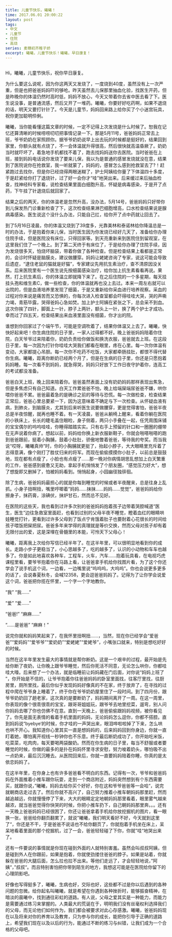 ```yaml
---
title: 儿童节快乐，曦曦！
time: 2017.06.01 20:00:22
layout: post
tags:
- 中文
- 儿童节
- 住院
- 高烧
series: 麦穗初齐稚子娇
excerpt: 曦曦，儿童节快乐！曦曦，早日康复！
---
```

<div style='margin:0 auto;width:0px;height:0px;overflow:hidden;'>
<img src="http://blog.zhangweixiang.com/img/post/mmexport1496121271475.jpg" title="微信分享缩略图" width='700'>
</div>

Hi，曦曦，儿童节快乐，祝你早日康复。

为什么要这么说呢，因为你这两天又发烧了，一度烧到40度，虽然没有上一次严重，但是也把爸爸妈妈吓的够呛。昨天虽然去儿保那里抽血化验，找医生开药，但是昨晚你的体温仍然时高时低，妈妈不放心，今天又带着你去省中医去看了下。医生说没事，是普通流感，然后又开了一堆药。曦曦，你要好好吃药啊，如果不退烧的话，明天又要打针针了。今天是儿童节，妈妈回来路上给你买了个小迷宫玩具，祝你更加聪明伶俐。

曦曦，当你能看懂这篇文章的时候，一定不记得上次发烧是什么时候了。恕我在记忆还算清晰的时候唠唠叨叨把事情记录一下。那是5月11号，爸爸妈妈正常去上班，爷爷奶奶在家照顾你。据爷爷奶奶说早上出去玩的时候都是挺好的，结果回到家里，你额头就有点烧了，不一会体温就升得很高，然后很快就高温昏厥了。奶奶当时就吓坏了，着急地手机都找不着了，跑去找妈妈送你去医院。当时爸爸在上班，接到妈妈电话说你发烧了要来儿保，我以为是普通的感冒发烧就没在意，结果到了医院说你在抢救室，我一听就蒙了，妈妈的，感冒怎么感到抢救室去了?！赶紧跑过去找你，但是你已经烧得两眼迷糊了，护士阿姨给你量了下体温四十多度，于是赶紧给你打了退烧针，过了好一会你才“哇”地哭出来。后来缓过来后抽血检查，找神经科专家看，说检查结果里面白细胞升高，怀疑是病毒感染，于是开了点药，下午挂了针退烧后就回家了。

结果之后的两天，你的体温老是忽然升高，没办法，5月14号，爸爸妈妈只好带你到儿保发热门诊重新检查了下，这次检查结果淋巴细胞增高，口水检查结果说是腺病毒感染。医生说这个没什么办法，只能自己扛，给你开了点中药就让回去了。

到了5月16日凌晨，你的体温又烧到了39度多，光靠美林和泰诺林给你降温总是一时的办法，于是抱着你来儿保，当时医生因为你发烧已经好几天了，准备给你办理住院手续，但是医院没有床位，只得回家等。到天亮重新来到医院住到留观室，在这里我们住了一个晚上。到了第二天终于有床位了，于是给你办理了住院手续，因为发烧很多天，怕烧坏脑袋，带着你做了各种检查。但是检查结果上看都是正常的，会诊时怀疑是脑膜炎，建议做腰穿。妈妈让姥姥咨询了专家，说这可能会导致后遗症，“逮住老鼠的猫就是好猫”，专家建议先用抗生素治疗，查不清原因没关系。后来医院里有一个医生说先按细菌感染治疗，给你加上抗生素看看再说。果然，打上抗生素后，你的体温立即就降下来了。在之后住院的一个多星期，每天挂挂头孢和维生素C，做一些检查，你的体温就再也没上去过。本来一周左右就可以出院的，但是血液培养里发现了细菌，于是又重新给你采血进行培养观察。采血的过程对你来说是痛苦而又恐惧的，你每次进入检查室都会吓得哇哇大哭，哭的声嘶力竭，青筋毕露，哭得爸妈心急如焚。加上护士阿姨在紧张之下，总会采不到血。这次你挨了四针，脚面上一针，脖子上两针，额头上一针，换了两个护士才成功。幸而过了四五天，检查结果出来血液里面没有细菌，你才出的院。

谁想到你回家过了个端午节，可能是空调吹着了，结果你体温又上去了。曦曦，快快好起来吧！你生病住院的日子里，一家人过得都不好。晚上爸爸妈妈陪着你住院，白天爷爷过来陪着你，奶奶负责给你做饭和换洗衣服，爸爸就去上班。在这段日子里，每一次因为打针你哇哇大哭我们都看在眼里，疼在心里。每一次你体温有变动，大家都提心吊胆。每一次你不吃药不吃饭，大家都牵肠挂肚，都恨不得代替你生病。曦曦，距离你断奶已经两个月了，但是在生病的日子里，你还是只愿抱着妈妈睡。每一次看不到妈妈，就急得哭，妈妈只好放下工作日夜守护着你，连高工的考试都没准备。

爸爸白天上班，晚上回来陪着你。爸爸虽然表面上没有奶奶妈妈那样表现出焦急，但是多焦虑只有自己知道。白天工作累爸爸不怕，晚上给端屎端尿爸爸不嫌，哄你喂你爸爸不累。爸爸最着急的是确诊之前的等待与恐慌。每一次做检查，检查结果正常后，爸爸心里总要紧一下，因为这意味着不确定与下一次检查。从怀疑血液有病，到肺炎，到脑膜炎，尤其到后来听医生说要做腰穿，更是觉得害怕，爸爸半夜总是半夜惊醒，就再也睡不着。有一天凌晨，爸爸从躺椅上醒来，看着你躺在医院的小铁床上，长长的睫毛盖住眼睑，身子侧着，两只小手叠在一起，任凭周围床铺的宝宝偶尔的呜呜哇哇，你睡得踏踏实实。只有右手上预留的针口和一圈圈的绷带在无声说着你病了。想起以前，妈妈给你换上新衣服新鞋子，你就会啪嗒啪嗒的跑到爸爸跟前，挺着小胸脯，鼓着小肚肚，骄傲地瞥着爸爸，等待我的夸奖。而当我说“哎呀，曦曦真帅”时，你的小胸脯就更挺了，抬起小脖子，大大眼睛里充斥着了志得意满，像个刚打了胜仗归来的将军。而现在偷偷摸摸你小肚子，以前总是鼓鼓地，现在都有点瘦了，小脸也有点瘦了……那一晚对你病情胡思乱想加上白天繁重的工作，爸爸感到疲惫又无助，拿起手机悄悄发了个朋友圈，“感觉压力好大”，想了想旋即又删掉了，怕被妈妈看到。悄悄起身，小园幽径独徘徊。

除了生病，爸爸妈妈最担心的就是你每到睡觉的时候或者半夜醒来，总是往身上乱抓。小身子扭啊扭，嘴里哼唧着”妈妈……抹抹……妈妈……觉觉“，爸爸妈妈给你擦身子，抹药膏，涂碘伏，抹炉甘石，然而总不见好。

在医院的这些天，我也看到过许多次别的爸爸妈妈抱着孩子边带着哭腔喊道“医生，医生”边往急救室里面赶，也看到过别的父母半夜不睡觉，瞪着血红的眼睛哄娃睡觉打针，更看到过许多父母到了饭点宁肯饿着肚子也要耐着心花很长的时间给孩子喂饭把屎把尿。爸爸多年来学得的真理就是等价交换，然而父母对孩子却有着无限付出的爱，这是深埋在骨髓里的本能，可怜天下父母心！ 

曦曦，距离我上次给你写信已经半年了。在这半年里，可以很明显地看到你的成长。走路小步子更稳当了，小心思越多了，吃的越多了，认识的小动物和车车也越多了。你是如此地喜欢各种车，工程车，火车，汽车……抱着玩具看，在电视巧虎课程里看，要爷爷抱着你在马路上看，让爸爸拿手机给你找图片看，为了这个你还学会了说手机这个词，一边看，一边嘴里说“呜呜呜，大呜呜”。你也会说更多更多的话了，会说春夏秋冬，会喊12358，更会逗爸爸妈妈了。记得为了让你学会说爱这个词，爸爸把你揽在怀里，一个字一个字地教你。

“我” “我……”

“爱” “爱……”

“爸爸!” “麻麻……”

“……是爸爸”  “麻麻！”

说完你就和妈妈笑起来了，在我怀里扭啊扭……，当然，现在你已经学会“爱爸爸”“爱妈妈”“爱爷爷”“爱奶奶”“爱姥姥”“爱姥爷”，小嘴张口就来，特别是想吃好好的时候。

当然在这半年里发生最大的事情就是帮你断奶。这是一个艰辛的过程，最开始是先给你断了夜奶，让你晚上跟爷爷睡觉，然后你死活不同意，无论怎么哄你，你都哇哇大嚎。后来想了一个办法，就是临睡前让妈妈藏在门后面，对你说“妈妈上班了 ”，你开始是不信的，让爷爷抱着你往爸爸妈妈的卧室里面找，往客厅里找，往厨房里，厕所里找，最后你似乎发现妈妈好像真的不在家，终于放弃了，在寻找的过程中爬在爷爷身上睡着了，终于你在爷爷奶奶屋里住了一段时间。到了四月份，跟爷爷奶奶回了趟老家，这次真的是要断奶了，妈妈期间离开了一周。在这一周里，你表现的像个很乖很乖的宝宝，跟哥哥姐姐玩，跟爷爷去地里挖菜，遛弯，别人问你妈妈去哪了你也仿佛不在意。直到一天晚上，爸爸偷偷跟妈妈视频，被你看见了。你先是面无表情的看着手机里面的妈妈，无论妈妈怎么逗你，你都不搭腔。直到妈妈说“byebye‘的时候，你才哇的一声哭出来，眼泪哗啦啦掉了下来，怎么哄也哄不开心。我知道你心里其实一直是想妈妈的，后来妈妈回到你身边，你就一直盯着她，哪怕离开视线一秒钟你也不乐意。终于最后断奶成功了，你开始吃米饭，吃菜菜，吃肉肉，每天要喝两袋酸奶。然而在你生病的日子里，每当不舒服或者要睡觉的时候，你做的最多的是扑在妈妈怀里寻求安慰，努力唆着奶头，哪怕吸不出一点奶来，最后沉沉睡去。从医院回来后，你就一直要妈妈陪着你睡，你真的是太依恋妈妈了。

在这半年里，在你身上也有许多爸爸看不明白的东西。记得有一次，爷爷和爸爸妈妈在外面推着小推车跟你玩耍，走到一个商店附近，妈妈突然想到有个东西需要买，就跟你说，”曦曦，妈妈去给你买个好好，你在这和爷爷爸爸等一会哈“，说完就朝商店走过去了。然后你就不高兴了，自己努力推着小推车朝妈妈那里赶，然而越追越远，你就慢慢停了下来，大大的眼睛定定地朝妈妈那里看着，眼里雾气越来越浓，就当爸爸觉得你快哭的时候，你把小推车扔下，自己朝妈妈那里奔。。。还有一天晚上爸爸妈妈已经很困了，你还让爸爸拿着手机给你放挖掘机的图片，看一眼换一张，爸爸给你翻页翻累了，就说”曦曦，我们明天看好不好，今天就到这里了“，你还是不干，于是爸爸不说话也不给你翻页了，你就抱着手机坐在床上，呆呆地看着里面的那个挖掘机，过了一会，爸爸轻轻碰了下你，你就”哇“地哭出来了。

还有一件要说的事情就是你现在碰到外面的人就特别害羞。虽然会叫叔叔阿姨，但是碰到外人在你跟前，如果是抱着，你就使劲搂住爸爸的脖子。如果是站着，你就躲在爸爸的大腿后面，怎么拉也拉不出来。等他们走远了，才会轻轻地说，”阿姨“，”叔叔“。而且特别害怕把你带到陌生的地方，我想这可能是在医院给你留下的心理阴影吧。

好像也写得挺多了，曦曦，生病也好，交际也好，这些都不过是你以后遇到的各种问题的忽微。给你起名叫曦曦，就是希望在你遇到各种挫折时，能够振奋精神，在暗淡的晨曦中，找到通往彩虹的道路。有人说，父母之爱其实是一种能力，而能力是需要通过练习来掌握的。人类最大的荒诞在于，明明我们没有丝毫权利选择我们的父母，而无论他们如何作为，我们都会被要求对此心存感激。曦曦，爸爸妈妈现在以及将来对你的养育以及教育，只为参与你的成长，能把你引导于正确的道路上，希望我们现在以及以后的行为，能通过不断的练习与纠错，让我们成为一个合格的父母吧。

<div style='margin:0 auto;overflow:hidden;display:none' id='music'>
<iframe frameborder="no" border="0" marginwidth="0" marginheight="0" width=298 height=52 src="//music.163.com/outchain/player?type=2&id=432506345&auto=0&height=32"></iframe>
</div>
<script type="text/javascript">
setTimeout(function(){$("#music").show().html("<iframe frameborder='no' border='0' marginwidth='0' marginheight='0' width=298 height=52 src='http://music.163.com/outchain/player?type=2&id=432506345&auto=0&height=32'></iframe>")}, 3000);

</script>
